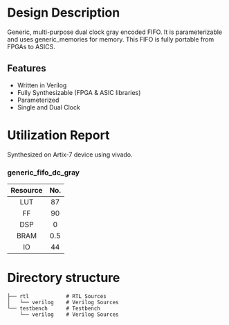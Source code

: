 # Design Description

Generic, multi-purpose dual clock gray encoded FIFO. It is parameterizable and uses generic_memories for memory. This FIFO is fully portable from FPGAs to ASICS.

## Features

- Written in Verilog
- Fully Synthesizable (FPGA & ASIC libraries)
- Parameterized
- Single and Dual Clock

# Utilization Report
Synthesized on Artix-7 device using vivado.

### generic_fifo_dc_gray

|Resource| No.|
|:---:|:---:|
|LUT|87|
|FF|90|
|DSP|0|
|BRAM|0.5|
|IO|44|

# Directory structure 

    ├── rtl            # RTL Sources
    │   └── verilog    # Verilog Sources
    └── testbench      # Testbench
        └── verilog    # Verilog Sources
